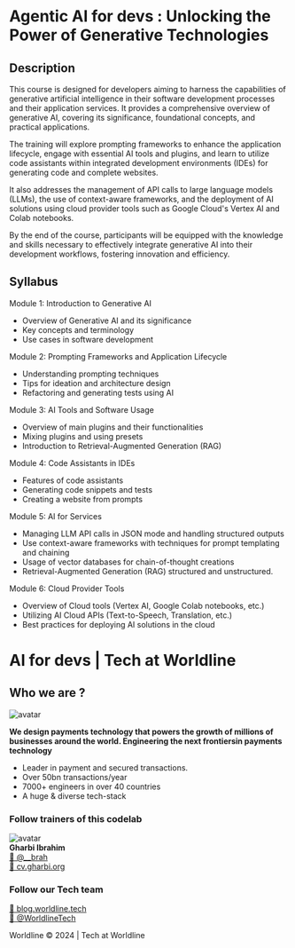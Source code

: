 # Agentic AI for devs : Unlocking the Power of Generative Technologies

## Description

This course is designed for developers aiming to harness the capabilities of generative artificial intelligence
 in their software development processes and their application services. It provides a comprehensive overview
 of generative AI, covering its significance, foundational concepts, and practical applications.

The training will explore prompting frameworks to enhance the application lifecycle, engage with essential AI tools
and plugins, and learn to utilize code assistants within integrated development environments (IDEs) for generating
code and complete websites.

It also addresses the management of API calls to large language models (LLMs), the use of context-aware frameworks,
 and the deployment of AI solutions using cloud provider tools such as Google Cloud's Vertex AI and Colab notebooks.

By the end of the course, participants will be equipped with the knowledge and skills necessary to effectively integrate
generative AI into their development workflows, fostering innovation and efficiency.

## Syllabus

Module 1: Introduction to Generative AI

- Overview of Generative AI and its significance
- Key concepts and terminology
- Use cases in software development

Module 2: Prompting Frameworks and Application Lifecycle

- Understanding prompting techniques
- Tips for ideation and architecture design
- Refactoring and generating tests using AI

Module 3: AI Tools and Software Usage

- Overview of main plugins and their functionalities
- Mixing plugins and using presets
- Introduction to Retrieval-Augmented Generation (RAG)

Module 4: Code Assistants in IDEs

- Features of code assistants
- Generating code snippets and tests
- Creating a website from prompts

Module 5: AI for Services

- Managing LLM API calls in JSON mode and handling structured outputs
- Use context-aware frameworks with techniques for prompt templating and chaining
- Usage of vector databases for chain-of-thought creations
- Retrieval-Augmented Generation (RAG) structured and unstructured.

Module 6: Cloud Provider Tools

- Overview of Cloud tools (Vertex AI, Google Colab notebooks, etc.)
- Utilizing AI Cloud APIs (Text-to-Speech, Translation, etc.)
- Best practices for deploying AI solutions in the cloud


# AI for devs | Tech at Worldline
## Who we are ?

![avatar](docs/src/assets/images/logo_worldline.png)  

**We design payments technology that powers the growth of millions​ of businesses around the world. Engineering the next frontiers​ in payments technology​**  
* Leader in payment and secured transactions. ​ 
* Over 50bn transactions/year​
* 7000+ engineers​ in over 40 countries​
* A huge & diverse​ tech-stack

### Follow trainers of this codelab

![avatar](docs/src/assets/images/avatar.png)  
**Gharbi Ibrahim**  
[🔗 @__brah​](https://twitter.com/__brah)  
[🔗 cv.gharbi.org](http://blog.worldline.tech)

### Follow our Tech team

[🔗 blog.worldline.tech](http://blog.worldline.tech)     
[🔗 @WorldlineTech​](https://twitter.com/worldlinetech)

Worldline © 2024 | Tech at Worldline
